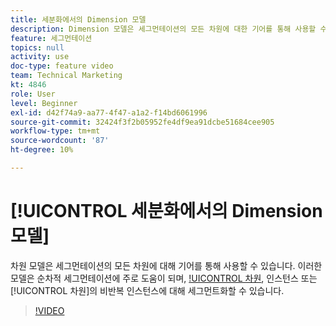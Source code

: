 ```yaml
---
title: 세분화에서의 Dimension 모델
description: Dimension 모델은 세그먼테이션의 모든 차원에 대한 기어를 통해 사용할 수 있습니다. 이러한 모델은 주로 순차적 세그먼테이션에 유용하며 차원의 차원(기본값), 인스턴스 또는 비반복 인스턴스의 지속형 값을 세그먼트화할 수 있습니다.
feature: 세그먼테이션
topics: null
activity: use
doc-type: feature video
team: Technical Marketing
kt: 4846
role: User
level: Beginner
exl-id: d42f74a9-aa77-4f47-a1a2-f14bd6061996
source-git-commit: 32424f3f2b05952fe4df9ea91dcbe51684cee905
workflow-type: tm+mt
source-wordcount: '87'
ht-degree: 10%

---
```


# [!UICONTROL 세분화에서의 Dimension 모델]

 차원 모델은 세그먼테이션의 모든 차원에 대해 기어를 통해 사용할   수 있습니다. 이러한 모델은 순차적 세그먼테이션에 주로 도움이 되며, [!UICONTROL 차원](기본값), 인스턴스 또는 [!UICONTROL 차원]의 비반복 인스턴스에 대해 세그먼트화할 수 있습니다.

>[!VIDEO](https://video.tv.adobe.com/v/32958/?quality=12)
